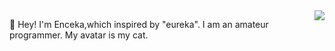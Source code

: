 <img align="right" src="https://github-readme-stats-one-bice.vercel.app/api?username=enceka&show_icons=true&include_all_commits=true&count_private=true&role=OWNER,ORGANIZATION_MEMBER,COLLABORATOR" />

👻 Hey!
I'm Enceka,which inspired by "eureka".
I am an amateur programmer. My avatar is my cat.
